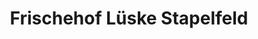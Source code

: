 ---
title: "Frischehof Lüske Stapelfeld"
url: /stapelfeld/frischehof-lueske-stapelfeld/
shop: Gemüse & Obst
---